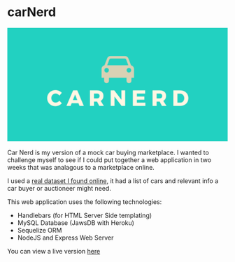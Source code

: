 # carNerd

![card](/public/assets/img/card.png)

Car Nerd is my version of a mock car buying marketplace. I wanted to challenge myself to see if I could put together a web application in two weeks that was analagous to a marketplace online.

I used a [real dataset I found online](https://www.kaggle.com/jingbinxu/sample-of-car-data), it had a list of cars and relevant info a car buyer or auctioneer might need.

This web application uses the following technologies:

- Handlebars (for HTML Server Side templating)
- MySQL Database (JawsDB with Heroku)
- Sequelize ORM
- NodeJS and Express Web Server


You can view a live version [here]()